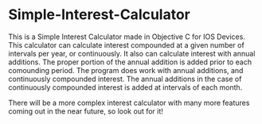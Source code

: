 Simple-Interest-Calculator
==========================

This is a Simple Interest Calculator made in Objective C for IOS Devices. This calculator can calculate interest compounded at a given number of intervals per year, or continuously. It also can calculate interest with annual additions. The proper portion of the annual addition is added prior to each comounding period. The program does work with annual additions, and continuously compounded interest. The annual additions in the case of continuously compounded interest is added at intervals of each month. 

There will be a more complex interest calculator with many more features coming out in the near future, so look out for it!
